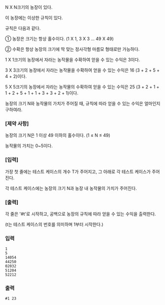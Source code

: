 N X N크기의 농장이 있다.

이 농장에는 이상한 규칙이 있다.

규칙은 다음과 같다.


   ① 농장은 크기는 항상 홀수이다. (1 X 1, 3 X 3 … 49 X 49)

   ② 수확은 항상 농장의 크기에 딱 맞는 정사각형 마름모 형태로만 가능하다.

   1 X 1크기의 농장에서 자라는 농작물을 수확하여 얻을 수 있는 수익은 3이다.

3 X 3크기의 농장에서 자라는 농작물을 수확하여 얻을 수 있는 수익은 16 (3 + 2 + 5 + 4 + 2)이다.

5 X 5크기의 농장에서 자라는 농작물의 수확하여 얻을 수 있는 수익은 25 (3 + 2 + 1 + 1 + 2 + 5 + 1 + 1 + 3 + 3 + 2 + 1)이다.

농장의 크기 N와 농작물의 가치가 주어질 때, 규칙에 따라 얻을 수 있는 수익은 얼마인지 구하여라.


### [제약 사항]

농장의 크기 N은 1 이상 49 이하의 홀수이다. (1 ≤ N ≤ 49)

농작물의 가치는 0~5이다.


### [입력]

가장 첫 줄에는 테스트 케이스의 개수 T가 주어지고, 그 아래로 각 테스트 케이스가 주어진다.

각 테스트 케이스에는 농장의 크기 N과 농장 내 농작물의 가치가 주어진다.


### [출력]

각 줄은 '#t'로 시작하고, 공백으로 농장의 규칙에 따라 얻을 수 있는 수익을 출력한다.

(t는 테스트 케이스의 번호를 의미하며 1부터 시작한다.)

### 입력
```
1
5
14054
44250
02032
51204
52212
```

### 출력
```
#1 23
```